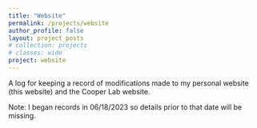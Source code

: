 ```yaml
---
title: "Website"
permalink: /projects/website
author_profile: false
layout: project_posts
# collection: projects
# classes: wide
project: website
---
```


A log for keeping a record of modifications made to my personal website (this website) and the Cooper Lab website.

Note: I began records in 06/18/2023 so details prior to that date will be missing.